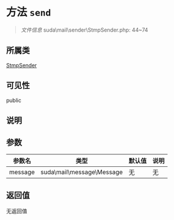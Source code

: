 # 方法 `send`

> *文件信息* suda\mail\sender\StmpSender.php: 44~74

## 所属类 

[StmpSender](../StmpSender.md)

## 可见性

 public 

## 说明



## 参数


| 参数名 | 类型 | 默认值 | 说明 |
|--------|-----|-------|-------|
| message |  suda\mail\message\Message | 无 | 无 |



## 返回值

无返回值
